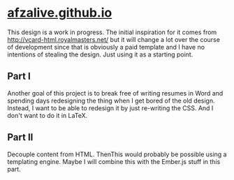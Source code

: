 [afzalive.github.io](http://afzalive.github.io)
==================

This design is a work in progress. The initial inspiration for it comes from http://vcard-html.royalmasters.net/ but it will change a lot over the course of development since that is obviously a paid template and I have no intentions of stealing the design. Just using it as a starting point.


Part I
------
Another goal of this project is to break free of writing resumes in Word and spending days redesigning the thing when I get bored of the old design. Instead, I want to be able to redesign it by just re-writing the CSS. And I don't want to do it in LaTeX.

Part II
-------
Decouple content from HTML. ThenThis would probably be possible using a templating engine. Maybe I will combine this with the Ember.js stuff in this part.
